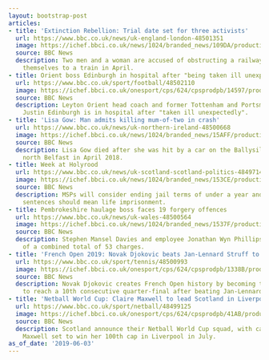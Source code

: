 ```yaml
---
layout: bootstrap-post
articles:
- title: 'Extinction Rebellion: Trial date set for three activists'
  url: https://www.bbc.co.uk/news/uk-england-london-48501351
  image: https://ichef.bbci.co.uk/news/1024/branded_news/109DA/production/_106985086_hi053992810.jpg
  source: BBC News
  description: Two men and a woman are accused of obstructing a railway by gluing
    themselves to a train in April.
- title: Orient boss Edinburgh in hospital after "being taken ill unexpectedly"
  url: https://www.bbc.co.uk/sport/football/48502110
  image: https://ichef.bbci.co.uk/onesport/cps/624/cpsprodpb/14597/production/_107215338_gettyimages-1145218324.jpg
  source: BBC News
  description: Leyton Orient head coach and former Tottenham and Portsmouth player
    Justin Edinburgh is in hospital after "taken ill unexpectedly".
- title: 'Lisa Gow: Man admits killing mum-of-two in crash'
  url: https://www.bbc.co.uk/news/uk-northern-ireland-48500668
  image: https://ichef.bbci.co.uk/news/1024/branded_news/15AFF/production/_107213888_lisagow.jpg
  source: BBC News
  description: Lisa Gow died after she was hit by a car on the Ballysillan Road in
    north Belfast in April 2018.
- title: Week at Holyrood
  url: https://www.bbc.co.uk/news/uk-scotland-scotland-politics-48497149
  image: https://ichef.bbci.co.uk/news/1024/branded_news/153CE/production/_107209968_cuffs.jpg
  source: BBC News
  description: MSPs will consider ending jail terms of under a year and whether life
    sentences should mean life imprisonment.
- title: Pembrokeshire haulage boss faces 19 forgery offences
  url: https://www.bbc.co.uk/news/uk-wales-48500564
  image: https://ichef.bbci.co.uk/news/1024/branded_news/1537F/production/_107211968_stephendavies.jpg
  source: BBC News
  description: Stephen Mansel Davies and employee Jonathan Wyn Phillips are accused
    of a combined total of 53 charges.
- title: 'French Open 2019: Novak Djokovic beats Jan-Lennard Struff to move into quarter-finals'
  url: https://www.bbc.co.uk/sport/tennis/48500993
  image: https://ichef.bbci.co.uk/onesport/cps/624/cpsprodpb/1338B/production/_107213787_novak_djokovic_epa.jpg
  source: BBC News
  description: Novak Djokovic creates French Open history by becoming the first man
    to reach a 10th consecutive quarter-final after beating Jan-Lennard Struff.
- title: 'Netball World Cup: Claire Maxwell to lead Scotland in Liverpool'
  url: https://www.bbc.co.uk/sport/netball/48499125
  image: https://ichef.bbci.co.uk/onesport/cps/624/cpsprodpb/41AB/production/_107211861_max.jpg
  source: BBC News
  description: Scotland announce their Netball World Cup squad, with captain Claire
    Maxwell set to win her 100th cap in Liverpool in July.
as_of_date: '2019-06-03'
---
```



